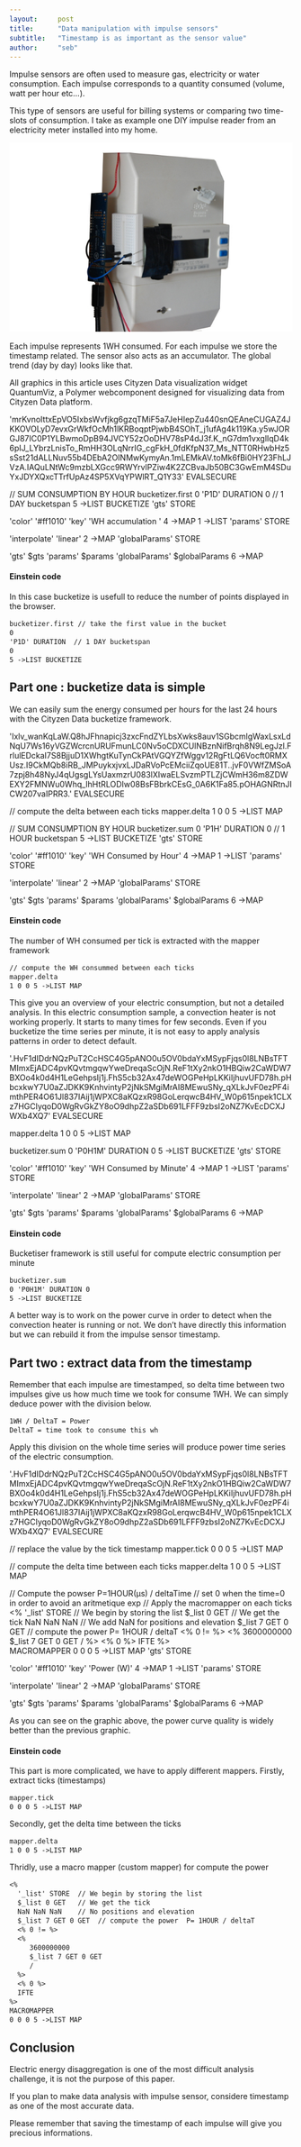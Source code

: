 ```yaml
---
layout:     post
title:      "Data manipulation with impulse sensors"
subtitle:   "Timestamp is as important as the sensor value"
author:     "seb"
---
```

<script src="//api0.cityzendata.net/widgets/quantumviz/dependencies/webcomponentsjs/webcomponents.js"></script>
<link rel="import" href="//api0.cityzendata.net/widgets/quantumviz/czd-quantumviz.html">

Impulse sensors are often used to measure gas, electricity or water consumption.
Each impulse corresponds to a quantity consumed (volume, watt per hour etc…).

This type of sensors are useful for billing systems or comparing two time-slots of consumption. 
I take as example one DIY impulse reader from an electricity meter installed into my home. 

![DIY impulse sensor](/img/tickToPower-01_640px.jpg)

Each impulse represents 1WH consumed. For each impulse we store the timestamp related. 
The sensor also acts as an accumulator. The global trend (day by day) looks like that.

All graphics in this article uses Cityzen Data visualization widget QuantumViz, a Polymer webcomponent designed for visualizing data from Cityzen Data platform.

<czd-quantumviz width="500" height="400"> 
'mrKvnoIttxEpVO5IxbsWvfjkg6gzqTMiF5a7JeHIepZu440snQEAneCUGAZ4JKKOVOLyD7evxGrWkfOcMh1lKRBoqptPjwbB4SOhT_j1ufAg4k119Ka.y5wJORGJ87IC0P1YLBwmoDpB94JVCY52zOoDHV78sP4dJ3f.K_nG7dm1vxglIqD4k6pIJ_LYbrzLnisTo_RmHH3OLqNrrIG_cgFkH_0fdKfpN37_Ms_NTT0RHwbHz5sSst21dALLNuv55b4DEbA2OINMwKymyAn.1mLEMkAV.toMk6fBi0HY23FhLJVzA.IAQuLNtWc9mzbLXGcc9RWYrvlPZiw4K2ZCBvaJb50BC3GwEmM4SDuYxJDYXQxcTTrfUpAz4SP5XVqYPWlRT_Q1Y33'
EVALSECURE

// SUM CONSUMPTION BY HOUR
bucketizer.first
0 'P1D' DURATION 0  // 1 DAY bucketspan
5 ->LIST BUCKETIZE
'gts' STORE

'color' '#ff1010'
'key' 'WH accumulation '
4 ->MAP
1 ->LIST
'params' STORE

'interpolate' 'linear' 2 ->MAP
'globalParams' STORE

'gts' $gts
'params' $params
'globalParams' $globalParams
6 ->MAP
</czd-quantumviz>

#### Einstein code #####
In this case bucketize is usefull to reduce the number of points displayed in the browser.

    bucketizer.first // take the first value in the bucket
    0 
    'P1D' DURATION  // 1 DAY bucketspan
    0
    5 ->LIST BUCKETIZE

## Part one : bucketize data is simple  ##

We can easily sum the energy consumed per hours for the last 24 hours with the Cityzen Data bucketize framework.

<czd-quantumviz width="500" height="400"> 
'Ixlv_wanKqLaW.Q8hJFhnapicj3zxcFndZYLbsXwks8auv1SGbcmlgWaxLsxLdNqU7Ws16yVGZWcrcnURUFmunLC0Nv5oCDXCUlNBznNifBrqh8N9LegJzl.FrlulEDckaI7S8BjjuD1XWhgtKuTynCkPAtVGQYZfWggv12RgFtLQ6Vocft0RMXUsz.I9CkMQb8iRB_JMPuykxjvxLJDaRVoPcEMciiZqoUE81T..jvF0VWfZMSoA7zpj8h48NyJ4qUgsgLYsUaxmzrU083lXIwaELSvzmPTLZjCWmH36m8ZDWEXY2FMNWu0Whq_lhHtRLODIw08BsFBbrkCEsG_0A6K1Fa85.pOHAGNRtnJICW207vaIPRR3.'
EVALSECURE

// compute the delta between each ticks
mapper.delta
1 0 0 5 ->LIST MAP

// SUM CONSUMPTION BY HOUR
bucketizer.sum
0 'P1H' DURATION 0  // 1 HOUR bucketspan
5 ->LIST BUCKETIZE
'gts' STORE

'color' '#ff1010'
'key' 'WH Consumed by Hour'
4 ->MAP
1 ->LIST
'params' STORE

'interpolate' 'linear' 2 ->MAP
'globalParams' STORE

'gts' $gts
'params' $params
'globalParams' $globalParams
6 ->MAP
</czd-quantumviz>

#### Einstein code ####
The number of WH consumed per tick is extracted with the mapper framework

    // compute the WH consummed between each ticks
    mapper.delta
    1 0 0 5 ->LIST MAP

This give you an overview of your electric consumption, but not a detailed analysis. In this electric consumption sample, a convection heater is not working properly. It starts to many times for few seconds.
Even if you bucketize the time series per minute, it is not easy to apply analysis patterns in order to detect default.

<czd-quantumviz width="500" height="400">
'.HvF1dIDdrNQzPuT2CcHSC4G5pANO0u5OV0bdaYxMSypFjqs0l8LNBsTFTMImxEjADC4pvKQvtmgqwYweDreqaScOjN.ReF1tXy2nkO1HBQiw2CaWDW7BXOo4k0d4H1LeGehpsIj1j.FhS5cb32Ax47deWOGPeHpLKKiIjhuvUFD78h.pHbcxkwY7U0aZJDKK9KnhvintyP2jNkSMgiMrAI8MEwuSNy_qXLkJvF0ezPF4imthPER4O61Jl837IAij1jWPXC8aKQzxR98GoLerqwcB4HV_W0p615npek1CLXz7HGClyqoD0WgRvGkZY8oO9dhpZ2aSDb691LFFF9zbsI2oNZ7KvEcDCXJWXb4XQ7'
EVALSECURE

mapper.delta
1 0 0 5 ->LIST MAP

bucketizer.sum
0 'P0H1M' DURATION 0
5 ->LIST BUCKETIZE
'gts' STORE

'color' '#ff1010'
'key' 'WH Consumed by Minute'
4 ->MAP
1 ->LIST
'params' STORE

'interpolate' 'linear' 2 ->MAP
'globalParams' STORE

'gts' $gts
'params' $params
'globalParams' $globalParams
6 ->MAP
</czd-quantumviz>

#### Einstein code ####
Bucketiser framework is still useful for compute electric consumption per minute 

    bucketizer.sum
    0 'P0H1M' DURATION 0
    5 ->LIST BUCKETIZE

A better way is to work on the power curve in order to detect when the convection heater is running or not.
We don’t have directly this information but we can rebuild it from the impulse sensor timestamp. 

## Part two : extract data from the timestamp ##

Remember that each impulse are timestamped, so delta time between two impulses give us how much time we took for consume 1WH.
We can simply deduce power with the division below.

    1WH / DeltaT = Power
    DeltaT = time took to consume this wh

Apply this division on the whole time series will produce power time series of the electric consumption.

<czd-quantumviz width="500" height="400">
'.HvF1dIDdrNQzPuT2CcHSC4G5pANO0u5OV0bdaYxMSypFjqs0l8LNBsTFTMImxEjADC4pvKQvtmgqwYweDreqaScOjN.ReF1tXy2nkO1HBQiw2CaWDW7BXOo4k0d4H1LeGehpsIj1j.FhS5cb32Ax47deWOGPeHpLKKiIjhuvUFD78h.pHbcxkwY7U0aZJDKK9KnhvintyP2jNkSMgiMrAI8MEwuSNy_qXLkJvF0ezPF4imthPER4O61Jl837IAij1jWPXC8aKQzxR98GoLerqwcB4HV_W0p615npek1CLXz7HGClyqoD0WgRvGkZY8oO9dhpZ2aSDb691LFFF9zbsI2oNZ7KvEcDCXJWXb4XQ7'
EVALSECURE

// replace the value by the tick timestamp
mapper.tick
0 0 0 5 ->LIST MAP

// compute the delta time between each ticks
mapper.delta
1 0 0 5 ->LIST MAP

// Compute the powser P=1HOUR(µs) / deltaTime
// set 0 when the time=0 in order to avoid an aritmetique exp
// Apply the macromapper on each ticks
<%
'_list' STORE       // We begin by storing the list
$_list 0 GET        // We get the tick
NaN NaN NaN         // We add NaN for positions and elevation
$_list 7 GET 0 GET  // compute the power  P= 1HOUR / deltaT
<% 0 != %>
<% 
3600000000
$_list 7 GET 0 GET 
/
%>
<% 0 %>
IFTE
%>           
MACROMAPPER
0 0 0 5 ->LIST MAP
'gts' STORE

'color' '#ff1010'
'key' 'Power (W)'
4 ->MAP
1 ->LIST
'params' STORE

'interpolate' 'linear' 2 ->MAP
'globalParams' STORE

'gts' $gts
'params' $params
'globalParams' $globalParams
6 ->MAP
</czd-quantumviz>

As you can see on the graphic above, the power curve quality is widely better than the previous graphic.

#### Einstein code ####
This part is more complicated, we have to apply different mappers. 
Firstly, extract ticks (timestamps)

    mapper.tick
    0 0 0 5 ->LIST MAP

Secondly, get the delta time between the ticks

    mapper.delta
    1 0 0 5 ->LIST MAP

Thridly, use a macro mapper (custom mapper) for compute the power

    <%
      '_list' STORE  // We begin by storing the list
      $_list 0 GET   // We get the tick
      NaN NaN NaN    // No positions and elevation
      $_list 7 GET 0 GET  // compute the power  P= 1HOUR / deltaT
      <% 0 != %>
      <% 
         3600000000
         $_list 7 GET 0 GET 
         /
      %>
      <% 0 %>
      IFTE
    %>           
    MACROMAPPER
    0 0 0 5 ->LIST MAP

## Conclusion ##

Electric energy disaggregation is one of the most difficult analysis challenge, it is not the purpose of this paper.

If you plan to make data analysis with impulse sensor, considere timestamp as one of the most accurate data.

Please remember that saving the timestamp of each impulse will give you precious informations.
